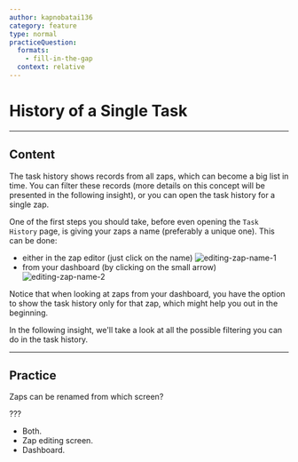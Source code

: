 ```yaml
---
author: kapnobatai136
category: feature
type: normal
practiceQuestion:
  formats:
    - fill-in-the-gap
  context: relative
---
```


# History of a Single Task


---

## Content

The task history shows records from all zaps, which can become a big list in time. You can filter these records (more details on this concept will be presented in the following insight), or you can open the task history for a single zap.

One of the first steps you should take, before even opening the `Task History` page, is giving your zaps a name (preferably a unique one). This can be done:

- either in the zap editor (just click on the name)
  ![editing-zap-name-1](https://img.enkipro.com/906882beabe8ba54c74f8b8b78db714f.png)
- from your dashboard (by clicking on the small arrow)
  ![editing-zap-name-2](https://img.enkipro.com/165019bf61a40cf3129b769fe1e1aa3a.png)

Notice that when looking at zaps from your dashboard, you have the option to show the task history only for that zap, which might help you out in the beginning.

In the following insight, we'll take a look at all the possible filtering you can do in the task history.


---

## Practice

Zaps can be renamed from which screen?

???

- Both.
- Zap editing screen.
- Dashboard.
